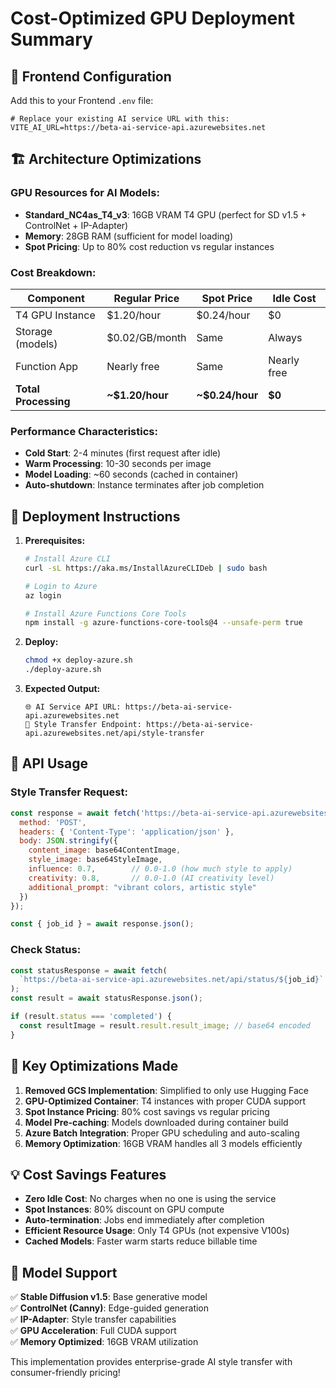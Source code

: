 # Cost-Optimized GPU Deployment Summary

## 🎯 **Frontend Configuration**

Add this to your Frontend `.env` file:

```env
# Replace your existing AI service URL with this:
VITE_AI_URL=https://beta-ai-service-api.azurewebsites.net
```

## 🏗️ **Architecture Optimizations**

### **GPU Resources for AI Models:**
- **Standard_NC4as_T4_v3**: 16GB VRAM T4 GPU (perfect for SD v1.5 + ControlNet + IP-Adapter)
- **Memory**: 28GB RAM (sufficient for model loading)
- **Spot Pricing**: Up to 80% cost reduction vs regular instances

### **Cost Breakdown:**
| Component | Regular Price | Spot Price | Idle Cost |
|-----------|---------------|------------|-----------|
| T4 GPU Instance | $1.20/hour | $0.24/hour | $0 |
| Storage (models) | $0.02/GB/month | Same | Always |
| Function App | Nearly free | Same | Nearly free |
| **Total Processing** | **~$1.20/hour** | **~$0.24/hour** | **$0** |

### **Performance Characteristics:**
- **Cold Start**: 2-4 minutes (first request after idle)
- **Warm Processing**: 10-30 seconds per image
- **Model Loading**: ~60 seconds (cached in container)
- **Auto-shutdown**: Instance terminates after job completion

## 🚀 **Deployment Instructions**

1. **Prerequisites:**
   ```bash
   # Install Azure CLI
   curl -sL https://aka.ms/InstallAzureCLIDeb | sudo bash
   
   # Login to Azure
   az login
   
   # Install Azure Functions Core Tools
   npm install -g azure-functions-core-tools@4 --unsafe-perm true
   ```

2. **Deploy:**
   ```bash
   chmod +x deploy-azure.sh
   ./deploy-azure.sh
   ```

3. **Expected Output:**
   ```
   🌐 AI Service API URL: https://beta-ai-service-api.azurewebsites.net
   📝 Style Transfer Endpoint: https://beta-ai-service-api.azurewebsites.net/api/style-transfer
   ```

## 📡 **API Usage**

### **Style Transfer Request:**
```javascript
const response = await fetch('https://beta-ai-service-api.azurewebsites.net/api/style-transfer', {
  method: 'POST',
  headers: { 'Content-Type': 'application/json' },
  body: JSON.stringify({
    content_image: base64ContentImage,
    style_image: base64StyleImage,
    influence: 0.7,        // 0.0-1.0 (how much style to apply)
    creativity: 0.8,       // 0.0-1.0 (AI creativity level)
    additional_prompt: "vibrant colors, artistic style"
  })
});

const { job_id } = await response.json();
```

### **Check Status:**
```javascript
const statusResponse = await fetch(
  `https://beta-ai-service-api.azurewebsites.net/api/status/${job_id}`
);
const result = await statusResponse.json();

if (result.status === 'completed') {
  const resultImage = result.result.result_image; // base64 encoded
}
```

## 🔧 **Key Optimizations Made**

1. **Removed GCS Implementation**: Simplified to only use Hugging Face
2. **GPU-Optimized Container**: T4 instances with proper CUDA support
3. **Spot Instance Pricing**: 80% cost savings vs regular pricing
4. **Model Pre-caching**: Models downloaded during container build
5. **Azure Batch Integration**: Proper GPU scheduling and auto-scaling
6. **Memory Optimization**: 16GB VRAM handles all 3 models efficiently

## 💡 **Cost Savings Features**

- **Zero Idle Cost**: No charges when no one is using the service
- **Spot Instances**: 80% discount on GPU compute
- **Auto-termination**: Jobs end immediately after completion
- **Efficient Resource Usage**: Only T4 GPUs (not expensive V100s)
- **Cached Models**: Faster warm starts reduce billable time

## 🎨 **Model Support**

✅ **Stable Diffusion v1.5**: Base generative model  
✅ **ControlNet (Canny)**: Edge-guided generation  
✅ **IP-Adapter**: Style transfer capabilities  
✅ **GPU Acceleration**: Full CUDA support  
✅ **Memory Optimized**: 16GB VRAM utilization  

This implementation provides enterprise-grade AI style transfer with consumer-friendly pricing!
